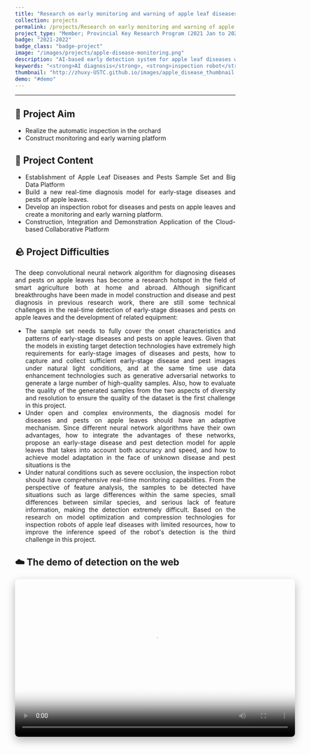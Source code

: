 ```yaml
---
title: "Research on early monitoring and warning of apple leaf diseases and development of inspection equipment based on artificial intelligence"
collection: projects
permalink: /projects/Research on early monitoring and warning of apple leaf diseases and development of inspection equipment based on artificial intelligence
project_type: "Member; Provincial Key Research Program (2021 Jan to 2022 Dec)"
badge: "2021-2022"
badge_class: "badge-project"
image: "/images/projects/apple-disease-monitoring.png"
description: "AI-based early detection system for apple leaf diseases with inspection robot development and cloud monitoring platform."
keywords: "<strong>AI diagnosis</strong>, <strong>inspection robot</strong>, <strong>cloud platform</strong>, <strong>disease detection</strong>"
thumbnail: "http://zhuxy-USTC.github.io/images/apple_disease_thumbnail.jpg"
demo: "#demo"
---
```


<style>
.page__content p, .page__content li {
    text-align: justify !important;
}
</style>

********************************

<h2>🎯 Project Aim</h2>
<ul style="text-align: justify;">
<li>Realize the automatic inspection in the orchard</li>
<li>Construct monitoring and early warning platform</li>
</ul>

<h2>📓 Project Content</h2>
<ul style="text-align: justify;">
<li>Establishment of Apple Leaf Diseases and Pests Sample Set and Big Data Platform</li>
<li>Build a new real-time diagnosis model for early-stage diseases and pests of apple leaves.</li>
<li>Develop an inspection robot for diseases and pests on apple leaves and create a monitoring and early warning platform.</li>
<li>Construction, Integration and Demonstration Application of the Cloud-based Collaborative Platform</li>
</ul>

<h2>🪨 Project Difficulties</h2>
<p style="text-align: justify;">The deep convolutional neural network algorithm for diagnosing diseases and pests on apple leaves has become a research hotspot in the field of smart agriculture both at home and abroad. Although significant breakthroughs have been made in model construction and disease and pest diagnosis in previous research work, there are still some technical challenges in the real-time detection of early-stage diseases and pests on apple leaves and the development of related equipment:</p>
<ul style="text-align: justify;">
<li>The sample set needs to fully cover the onset characteristics and patterns of early-stage diseases and pests on apple leaves. Given that the models in existing target detection technologies have extremely high requirements for early-stage images of diseases and pests, how to capture and collect sufficient early-stage disease and pest images under natural light conditions, and at the same time use data enhancement technologies such as generative adversarial networks to generate a large number of high-quality samples. Also, how to evaluate the quality of the generated samples from the two aspects of diversity and resolution to ensure the quality of the dataset is the first challenge in this project.</li>
<li>Under open and complex environments, the diagnosis model for diseases and pests on apple leaves should have an adaptive mechanism. Since different neural network algorithms have their own advantages, how to integrate the advantages of these networks, propose an early-stage disease and pest detection model for apple leaves that takes into account both accuracy and speed, and how to achieve model adaptation in the face of unknown disease and pest situations is the </li>
<li>Under natural conditions such as severe occlusion, the inspection robot should have comprehensive real-time monitoring capabilities. From the perspective of feature analysis, the samples to be detected have situations such as large differences within the same species, small differences between similar species, and serious lack of feature information, making the detection extremely difficult. Based on the research on model optimization and compression technologies for inspection robots of apple leaf diseases with limited resources, how to improve the inference speed of the robot's detection is the third challenge in this project.</li>
</ul>

<h2> ☁️ The demo of detection on the web</h2>

<div style="text-align: center;">
  <video width="640" height="360" controls 
         poster="http://zhuxy-USTC.github.io/images/apple_disease_thumbnail.jpg" 
         style="display: block; margin: auto; box-shadow: 0 8px 20px rgba(0, 0, 0, 0.3); border-radius: 8px;">
    <source src="http://zhuxy-USTC.github.io/videos/apple_disease_detection_web.mp4" type="video/mp4">
    Your browser does not support the video tag.
  </video>
</div>
